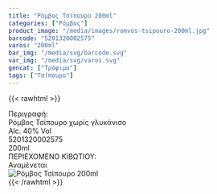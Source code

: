 ```yaml
---
title: "Ρόμβος Τσίπουρο 200ml"
categories: ["Ρόμβος"]
product_image: "/media/images/romvos-tsipouro-200ml.jpg"
barcode: "5201320002575"
varos: "200ml"
bar_img: "/media/svg/barcode.svg"
var_img: "/media/svg/varos.svg"
gencat: ["Τρόφιμα"]
tags: ["Τσίπουρο"]
---
```

{{< rawhtml >}}

<div class="sload401"><div class="product"><div id="sistatika">Περιγραφή:</div><div class="alltext">Ρόμβος Τσίπουρο χωρίς γλυκάνισο<br>Alc. 40% Vol</div><div id="barcode"><div id="barimage1"></div><span id="bartext">5201320002575</span></div><div id="varos"><div id="varosimage1"></div><span id="varostext">200ml</span></div><div id="kivotio">ΠΕΡΙΕΧΟΜΕΝΟ ΚΙΒΩΤΙΟΥ:<br>Αναμένεται</div><div class="pimg"><img alt="Ρόμβος Τσίπουρο 200ml" title="Ρόμβος Τσίπουρο 200ml" src="/media/images/romvos-tsipouro-200ml.jpg"></div></div></div>
{{< /rawhtml >}}


